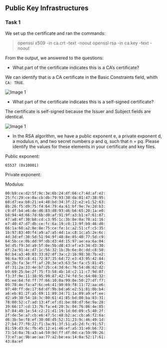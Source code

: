 ## Public Key Infrastructures

### Task 1

We set up the certificate and ran the commands: 

> openssl x509 -in ca.crt -text -noout
> openssl rsa -in ca.key -text -noout

From the output, we answered to the questions:

- What part of the certificate indicates this is a CA’s certificate?

We can identify that is a CA certificate in the Basic Constraints field, whith ```CA: TRUE```.

![Image 1](https://git.fe.up.pt/fsi/fsi2425/logs/l05g06/-/raw/main/Images/Task1_LOGBOOK11_1.png)

-  What part of the certificate indicates this is a self-signed certificate?

The certificate is self-signed because the Issuer and Subject fields are identical. 

![Image 1](https://git.fe.up.pt/fsi/fsi2425/logs/l05g06/-/raw/main/Images/Task1_LOGBOOK11_2.png)


-  In the RSA algorithm, we have a public exponent e, a private exponent d, a modulus n, and two secret
numbers p and q, such that n = pq. Please identify the values for these elements in your certificate
and key files.

Public exponent: 
```
65537 (0x10001)
```

Private exponent:


Modulus: 
```
00:b9:ce:d2:5f:9c:3e:6b:24:df:66:c7:4d:af:e2:
25:fc:29:ce:0a:cb:db:79:93:38:da:01:47:38:95:
60:d7:ea:b8:21:e4:48:bd:34:3f:22:e2:e1:52:63:
8b:26:f5:d9:75:f4:64:79:4a:61:bf:9e:7e:2d:b3:
c9:df:b4:e6:de:d6:83:d8:93:d6:b6:65:20:1a:e0:
b8:94:4d:66:7d:6b:d0:af:91:9f:a3:b1:e7:61:87:
47:a8:4f:30:b8:cd:c3:95:1c:3b:8e:0a:78:a1:16:
e7:40:47:d7:db:ce:fc:6a:19:c0:13:9f:b9:46:d0:
66:1a:60:a2:8e:8e:75:ce:fe:1c:a2:51:cf:c5:35:
1b:97:83:40:f4:a9:a7:a5:4d:1a:c8:1c:a5:2e:6c:
4d:3d:ef:30:5d:51:94:9f:48:8e:85:40:77:5d:c9:
64:5b:ce:0b:dd:9f:db:d3:4d:15:97:ae:ea:6a:04:
9d:d5:f9:3d:a9:5f:0e:5b:d8:43:ef:e3:34:d3:30:
df:2a:91:4c:d7:1c:56:32:1b:3b:6e:8c:dd:c8:50:
8d:b4:a3:40:03:33:02:df:3a:c2:1b:98:38:7b:e2:
98:6a:93:c8:41:72:87:35:6d:72:e3:43:95:42:84:
eb:2b:fa:3e:ff:af:20:3e:e3:63:5e:fa:c5:81:45:
df:31:2a:33:4e:b7:2b:c4:3d:6c:76:54:d6:02:d2:
b9:69:25:be:2f:75:f3:58:4b:1d:c2:11:c7:9d:07:
f3:3f:9e:11:38:95:99:87:42:74:fd:5c:64:08:32:
05:ee:64:fd:ff:7f:66:10:0a:99:0e:50:27:df:f7:
09:78:4e:fa:a7:6c:e6:41:90:69:f8:11:72:aa:e6:
97:40:ff:de:17:6d:df:9b:bd:a6:e2:51:81:0b:b4:
a6:eb:81:2f:a5:69:11:89:34:71:1a:09:a9:ef:ee:
d2:a9:38:54:18:3c:80:61:41:85:bd:00:ba:83:31:
78:00:52:c7:ad:13:4f:ef:d1:be:88:d7:6e:9a:28:
39:66:17:cd:13:76:fa:e4:20:3c:04:76:86:4e:85:
b7:84:40:1e:54:c2:21:d1:19:1d:0d:09:c5:40:2f:
2f:de:5e:a7:cb:e6:47:5c:48:b2:ac:cb:a6:f2:6a:
d6:3b:5e:f8:ef:30:08:d5:52:31:23:9c:46:49:1d:
27:b4:77:f0:22:f1:3a:91:3f:51:a5:2d:fc:91:57:
81:59:d3:6c:fb:45:12:e1:46:ef:a5:31:e0:b6:72:
73:1d:0a:76:a3:a4:59:9d:ff:df:0d:ca:59:99:26:
73:e7:ac:9b:ae:aa:77:a2:be:ea:14:0a:52:17:61:
43:8a:ef
```

